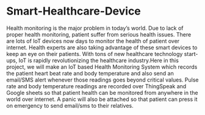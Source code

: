 # Smart-Healthcare-Device
Health monitoring is the major problem in today’s world. Due to lack of proper health monitoring, patient suffer from serious health issues. There are lots of IoT devices now days to monitor the health of patient over internet. Health experts are also taking advantage of these smart devices to keep an eye on their patients. With tons of new healthcare technology start-ups, IoT is rapidly revolutionizing the healthcare industry.Here in this project, we will make an IoT based Health Monitoring System which records the patient heart beat rate and body temperature and also send an email/SMS alert whenever those readings goes beyond critical values. Pulse rate and body temperature readings are recorded over ThingSpeak and Google sheets so that patient health can be monitored from anywhere in the world over internet. A panic will also be attached so that patient can press it on emergency to send email/sms to their relatives.
